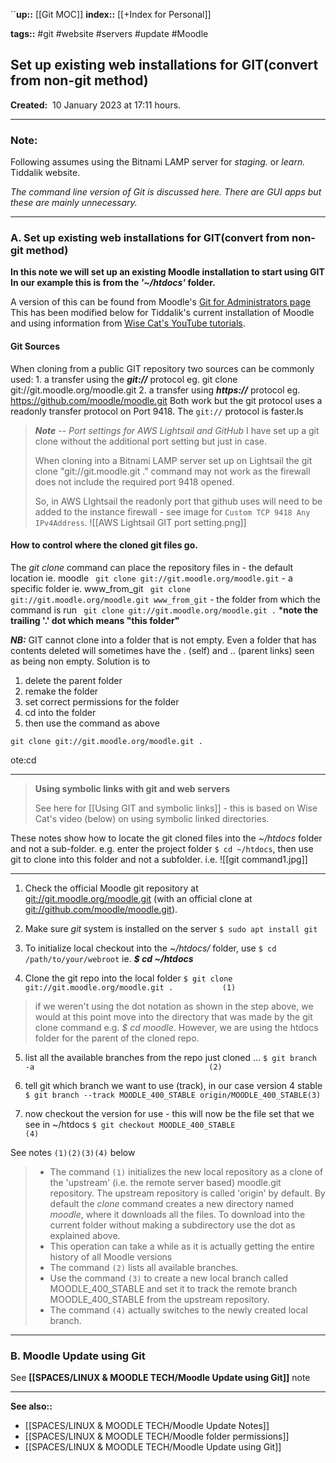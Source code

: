 ``**up::** [[Git MOC]]
**index::** [[+Index for Personal]]
 

**tags::** #git #website #servers #update #Moodle 

## Set up existing web installations for GIT(convert from non-git method)

**Created:**  10 January 2023 at  17:11 hours.

--- 
### Note:
Following assumes using the Bitnami LAMP server for *staging.* or *learn.* Tiddalik website.

*The command line version of Git is discussed here. There are GUI apps but these are mainly unnecessary.*

---

### A. Set up existing web installations for GIT(convert from non-git method)

**In this note we will set up an existing Moodle installation to start using GIT 
In our example this is from the *'~/htdocs'* folder.**

A version of this can be found from Moodle's [Git for Administrators page](https://docs.moodle.org/400/en/Git_for_Administrators) 
This has been modified below for Tiddalik's current installation of Moodle and using information from [Wise Cat's YouTube tutorials](https://www.youtube.com/@Wise-Cat).

#### Git Sources
When cloning from a public GIT repository two sources can be commonly used:
	1. a transfer using the ***git://*** protocol eg. git clone git://git.moodle.org/moodle.git
	2. a transfer using ***https://*** protocol eg. https://github.com/moodle/moodle.git
Both work but the git protocol uses a readonly transfer protocol on Port 9418. The `git://` protocol is faster.ls

> ***Note*** *-- Port settings for AWS Lightsail and GitHub*
> I have set up a git clone without the additional port setting but just in case.
> 
> When cloning into a Bitnami LAMP server set up on Lightsail the git clone "git://git.moodle.git ." command may not work as the firewall does not include the required port 9418 opened.
> 
> So, in AWS LIghtsail the readonly port that github uses will need to be added to the instance firewall - see image for  `Custom TCP 9418 Any IPv4Address`.
>    ![[AWS Lightsail GIT port setting.png]]
> 

#### How to control where the cloned git files go.

The *git clone* command can place the repository files in
		- the default location ie. moodle
			 ``` git clone git://git.moodle.org/moodle.git```
		- a specific folder ie. www_from_git
		  	 ``` git clone git://git.moodle.org/moodle.git www_from_git```
		- the folder from which the command is run 
		    	 ``` git clone git://git.moodle.org/moodle.git .```
		***note the trailing '.' dot which means "this folder"**
		
***NB:***
GIT cannot clone into a folder that is not empty. Even a folder that has contents deleted will sometimes have the . (self) and .. (parent links) seen as being non empty. Solution is to 
1. delete the parent folder
2. remake the folder 
3. set correct permissions for the folder
4. cd into the folder
5. then use the command as above 
```
git clone git://git.moodle.org/moodle.git .  
```

ote:cd

-----------------------

> **Using symbolic links with git and  web servers**
> 
> See here for [[Using GIT and symbolic links]] - this is based on Wise Cat's video (below) on using symbolic linked directories.
 

These notes show how to locate the git cloned files into the *~/htdocs* folder and not a sub-folder.  e.g. enter the project folder `$ cd ~/htdocs`, then use git to clone into this folder and not a subfolder.
i.e. ![[git command1.jpg]]

___

1. Check the official Moodle git repository at [git://git.moodle.org/moodle.git](git://git.moodle.org/moodle.git) (with an official clone at [git://github.com/moodle/moodle.git](git://github.com/moodle/moodle.git)).

2. Make sure *git* system is installed on the server
   `$ sudo apt install git`
3. To initialize local checkout into the *~/htdocs/* folder, use
	`$ cd /path/to/your/webroot`
	ie. ***$ cd ~/htdocs***
4. Clone the git repo into the local folder 
	`$ git clone git://git.moodle.org/moodle.git .           (1)`

> if we weren't using the dot notation as shown in the step above, we would at this point move into the directory that was made by the git clone command e.g. *$ cd moodle*. However, we are using the htdocs folder for the parent of the cloned repo.

5. list all the available branches from the repo just cloned ...
	`$ git branch -a                                       (2)`

6. tell git which branch we want to use (track), in our case version 4 stable 
	`$ git branch --track MOODLE_400_STABLE origin/MOODLE_400_STABLE(3)`

7. now checkout the version for use - this will now be the file set that we see in ~/htdocs
	`$ git checkout MOODLE_400_STABLE                  (4)`

See notes `(1)(2)(3)(4)` below

> - The command `(1)` initializes the new local repository as a clone of the 'upstream' (i.e. the remote server based) moodle.git repository. The upstream repository is called 'origin' by default. By default the *clone* command creates a new directory named _moodle_, where it downloads all the files. To download into the current folder without making a subdirectory use the dot as explained above.
> - This operation can take a while as it is actually getting the entire history of all Moodle versions
> - The command `(2)` lists all available branches.
> - Use the command `(3)` to create a new local branch called MOODLE_400_STABLE and set it to track the remote branch MOODLE_400_STABLE from the upstream repository.
> - The command `(4)` actually switches to the newly created local branch.

---

### B. Moodle Update using Git
See **[[SPACES/LINUX & MOODLE TECH/Moodle Update using Git]]** note

---

**See also::**
- [[SPACES/LINUX & MOODLE TECH/Moodle Update Notes]]
- [[SPACES/LINUX & MOODLE TECH/Moodle folder permissions]]
- [[SPACES/LINUX & MOODLE TECH/Moodle Update using Git]]

